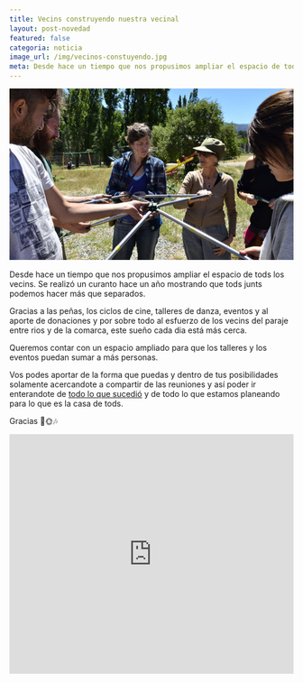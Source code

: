 ```yaml
---
title: Vecins construyendo nuestra vecinal
layout: post-novedad
featured: false
categoria: noticia
image_url: /img/vecinos-constuyendo.jpg
meta: Desde hace un tiempo que nos propusimos ampliar el espacio de tods los vecins.
--- 
```


<div style="position: relative;">
	<div class="gallery col-3">
		<a style="width: 100%;" href="/img/vecinos-constuyendo.jpg" data-fancybox="images" data-srcset="/img/vecinos-constuyendo.jpg" class="item-gallery">
		<img src="/img/vecinos-constuyendo.jpg" />
	</a>
</div>
</div>

Desde hace un tiempo que nos propusimos ampliar el espacio de tods los vecins. Se realizó un curanto hace un año mostrando que tods junts podemos hacer más que separados.

Gracias a las peñas, los ciclos de cine, talleres de danza, eventos y al aporte de donaciones y por sobre todo al esfuerzo de los vecins del paraje entre rios y de la comarca, este sueño cada dia está más cerca. 

Queremos contar con un espacio ampliado para que los talleres y los eventos puedan sumar a más personas.

Vos podes aportar de la forma que puedas y dentro de tus posibilidades solamente acercandote a compartir de las reuniones y así poder ir enterandote de <a href="/archivo/">todo lo que sucedió</a> y de todo lo que estamos planeando para lo que es la casa de tods.

Gracias 🌷️🌞🎶

<iframe width="100%" height="425" src="https://www.youtube.com/embed/2cEWcfMXfdI" frameborder="0" allow="accelerometer; autoplay; encrypted-media; gyroscope; picture-in-picture" allowfullscreen></iframe>
